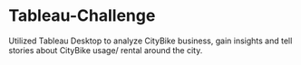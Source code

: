 # Tableau-Challenge
Utilized Tableau Desktop to analyze CityBike business, gain insights and tell stories about CityBike usage/ rental around the city.
